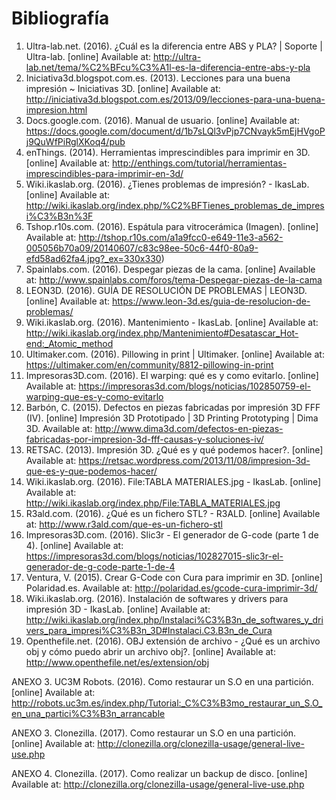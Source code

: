 # Bibliografía

1. Ultra-lab.net. (2016). ¿Cuál es la diferencia entre ABS y PLA? | Soporte | Ultra-lab. [online] Available at: http://ultra-lab.net/tema/%C2%BFcu%C3%A1l-es-la-diferencia-entre-abs-y-pla 
2. Iniciativa3d.blogspot.com.es. (2013). Lecciones para una buena impresión ~ Iniciativas 3D. [online] Available at: http://iniciativa3d.blogspot.com.es/2013/09/lecciones-para-una-buena-impresion.html 
3. Docs.google.com. (2016). Manual de usuario. [online] Available at: https://docs.google.com/document/d/1b7sLQl3vPjp7CNvayk5mEjHVgoPj9QuWfPiRglXKoq4/pub 
4. enThings. (2014). Herramientas imprescindibles para imprimir en 3D. [online] Available at: http://enthings.com/tutorial/herramientas-imprescindibles-para-imprimir-en-3d/ 
5. Wiki.ikaslab.org. (2016). ¿Tienes problemas de impresión? - IkasLab. [online] Available at: http://wiki.ikaslab.org/index.php/%C2%BFTienes_problemas_de_impresi%C3%B3n%3F 
6. Tshop.r10s.com. (2016). Espátula para vitrocerámica (Imagen). [online] Available at: http://tshop.r10s.com/a1a9fcc0-e649-11e3-a562-005056b70a09/20140607/c83c98ee-50c6-44f0-80a9-efd58ad62fa4.jpg?_ex=330x330)
6. Spainlabs.com. (2016). Despegar piezas de la cama. [online] Available at: http://www.spainlabs.com/foros/tema-Despegar-piezas-de-la-cama 
7. LEON3D. (2016). GUÍA DE RESOLUCIÓN DE PROBLEMAS | LEON3D. [online] Available at: https://www.leon-3d.es/guia-de-resolucion-de-problemas/ 
8. Wiki.ikaslab.org. (2016). Mantenimiento - IkasLab. [online] Available at: http://wiki.ikaslab.org/index.php/Mantenimiento#Desatascar_Hot-end:_Atomic_method 
8. Ultimaker.com. (2016). Pillowing in print | Ultimaker. [online] Available at: https://ultimaker.com/en/community/8812-pillowing-in-print 
9. Impresoras3D.com. (2016). El warping: qué es y como evitarlo. [online] Available at: https://impresoras3d.com/blogs/noticias/102850759-el-warping-que-es-y-como-evitarlo
10. Barbón, C. (2015). Defectos en piezas fabricadas por impresión 3D FFF (IV). [online] Impresión 3D Prototipado | 3D Printing Prototyping | Dima 3D. Available at: http://www.dima3d.com/defectos-en-piezas-fabricadas-por-impresion-3d-fff-causas-y-soluciones-iv/ 
11. RETSAC. (2013). Impresión 3D. ¿Qué es y qué podemos hacer?. [online] Available at: https://retsac.wordpress.com/2013/11/08/impresion-3d-que-es-y-que-podemos-hacer/ 
12. Wiki.ikaslab.org. (2016). File:TABLA MATERIALES.jpg - IkasLab. [online] Available at: http://wiki.ikaslab.org/index.php/File:TABLA_MATERIALES.jpg 
13. R3ald.com. (2016). ¿Qué es un fichero STL? - R3ALD. [online] Available at: http://www.r3ald.com/que-es-un-fichero-stl 
14. Impresoras3D.com. (2016). Slic3r - El generador de G-code (parte 1 de 4). [online] Available at: https://impresoras3d.com/blogs/noticias/102827015-slic3r-el-generador-de-g-code-parte-1-de-4 
4. Ventura, V. (2015). Crear G-Code con Cura para imprimir en 3D. [online] Polaridad.es. Available at: http://polaridad.es/gcode-cura-imprimir-3d/
5. Wiki.ikaslab.org. (2016). Instalación de softwares y drivers para impresión 3D - IkasLab. [online] Available at: http://wiki.ikaslab.org/index.php/Instalaci%C3%B3n_de_softwares_y_drivers_para_impresi%C3%B3n_3D#Instalaci.C3.B3n_de_Cura
6. Openthefile.net. (2016). OBJ extensión de archivo - ¿Qué es un archivo obj y cómo puedo abrir un archivo obj?. [online] Available at: http://www.openthefile.net/es/extension/obj

ANEXO 3. UC3M Robots. (2016). Como restaurar un S.O en una partición. [online] Available at: 
http://robots.uc3m.es/index.php/Tutorial:_C%C3%B3mo_restaurar_un_S.O_en_una_partici%C3%B3n_arrancable

ANEXO 3. Clonezilla. (2017). Como restaurar un S.O en una partición. [online] Available at: 
http://clonezilla.org/clonezilla-usage/general-live-use.php

ANEXO 4. Clonezilla. (2017). Como realizar un backup de disco. [online] Available at: 
http://clonezilla.org/clonezilla-usage/general-live-use.php


